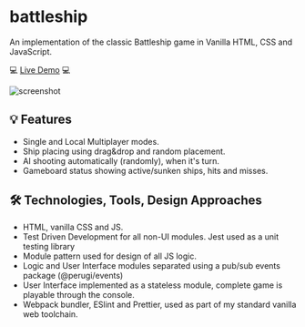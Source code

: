 # battleship
An implementation of the classic Battleship game in Vanilla HTML, CSS and JavaScript.

💻 [Live Demo](https://perugi.github.io/battleship/) 💻

![screenshot](https://github.com/user-attachments/assets/7367ab46-bc93-493e-aa75-fecc0660bd59)

## 💡 Features
- Single and Local Multiplayer modes.
- Ship placing using drag&drop and random placement.
- AI shooting automatically (randomly), when it's turn.
- Gameboard status showing active/sunken ships, hits and misses.

## 🛠️ Technologies, Tools, Design Approaches
- HTML, vanilla CSS and JS.
- Test Driven Development for all non-UI modules. Jest used as a unit testing library
- Module pattern used for design of all JS logic.
- Logic and User Interface modules separated using a pub/sub events package (@perugi/events)
- User Interface implemented as a stateless module, complete game is playable through the console.
- Webpack bundler, ESlint and Prettier, used as part of my standard vanilla web toolchain.
